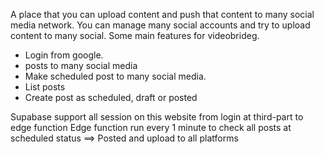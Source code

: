 A place that you can upload content and push that content to many social media network.
You can manage many social accounts and try to upload content to many social.
Some main features for videobrideg.
 + Login from google.
 + posts to many social media
 + Make scheduled post to many social media.
 + List posts 
 + Create post as scheduled, draft or posted

 Supabase support all session on this website from login at third-part to edge function
 Edge function run every 1 minute to check all posts at scheduled status ==> Posted and upload to all platforms